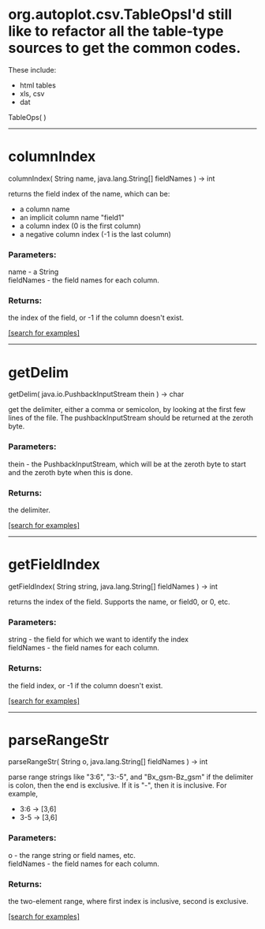 # org.autoplot.csv.TableOpsI'd still like to refactor all the table-type sources to get the common codes.
 These include:<ul>
   <li> html tables
   <li> xls, csv
   <li> dat
 </ul>
TableOps( )


***
<a name="columnIndex"></a>
# columnIndex
columnIndex( String name, java.lang.String[] fieldNames ) &rarr; int

returns the field index of the name, which can be:<ul>
   <li>a column name
   <li>an implicit column name "field1"
   <li>a column index (0 is the first column)
   <li>a negative column index (-1 is the last column)
 </ul>

### Parameters:
name - a String
<br>fieldNames - the field names for each column.

### Returns:
the index of the field, or -1 if the column doesn't exist.

<a href="https://github.com/autoplot/dev/search?q=columnIndex&unscoped_q=columnIndex">[search for examples]</a>

***
<a name="getDelim"></a>
# getDelim
getDelim( java.io.PushbackInputStream thein ) &rarr; char

get the delimiter, either a comma or semicolon, by looking at the first
 few lines of the file.  The pushbackInputStream should be returned at 
 the zeroth byte.

### Parameters:
thein - the PushbackInputStream, which will be at the zeroth byte to start and the zeroth byte when this is done.

### Returns:
the delimiter.

<a href="https://github.com/autoplot/dev/search?q=getDelim&unscoped_q=getDelim">[search for examples]</a>

***
<a name="getFieldIndex"></a>
# getFieldIndex
getFieldIndex( String string, java.lang.String[] fieldNames ) &rarr; int

returns the index of the field.  Supports the name, or field0, or 0, etc.

### Parameters:
string - the field for which we want to identify the index
<br>fieldNames - the field names for each column.

### Returns:
the field index, or -1 if the column doesn't exist.

<a href="https://github.com/autoplot/dev/search?q=getFieldIndex&unscoped_q=getFieldIndex">[search for examples]</a>

***
<a name="parseRangeStr"></a>
# parseRangeStr
parseRangeStr( String o, java.lang.String[] fieldNames ) &rarr; int

parse range strings like "3:6", "3:-5", and "Bx_gsm-Bz_gsm"
 if the delimiter is colon, then the end is exclusive.  If it is "-",
 then it is inclusive.  For example,<ul>
 <li>3:6 -> [3,6]
 <li>3-5 -> [3,6]
 </ul>

### Parameters:
o - the range string or field names, etc.
<br>fieldNames - the field names for each column.

### Returns:
the two-element range, where first index is inclusive, second is exclusive.

<a href="https://github.com/autoplot/dev/search?q=parseRangeStr&unscoped_q=parseRangeStr">[search for examples]</a>

